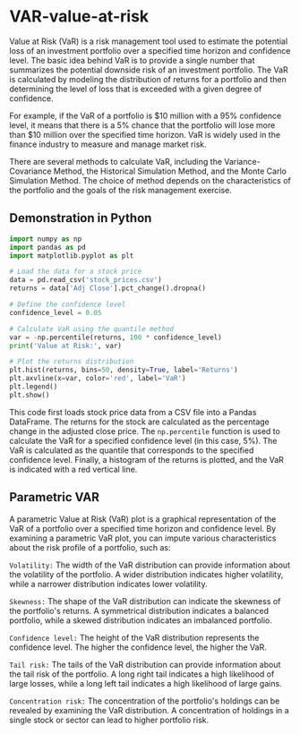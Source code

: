 # VAR-value-at-risk

Value at Risk (VaR) is a risk management tool used to estimate the potential loss of an investment portfolio over a specified time horizon and confidence level. The basic idea behind VaR is to provide a single number that summarizes the potential downside risk of an investment portfolio. The VaR is calculated by modeling the distribution of returns for a portfolio and then determining the level of loss that is exceeded with a given degree of confidence.

For example, if the VaR of a portfolio is $10 million with a 95% confidence level, it means that there is a 5% chance that the portfolio will lose more than $10 million over the specified time horizon. VaR is widely used in the finance industry to measure and manage market risk.

There are several methods to calculate VaR, including the Variance-Covariance Method, the Historical Simulation Method, and the Monte Carlo Simulation Method. The choice of method depends on the characteristics of the portfolio and the goals of the risk management exercise.

## Demonstration in Python

```python
import numpy as np
import pandas as pd
import matplotlib.pyplot as plt

# Load the data for a stock price
data = pd.read_csv('stock_prices.csv')
returns = data['Adj Close'].pct_change().dropna()

# Define the confidence level
confidence_level = 0.05

# Calculate VaR using the quantile method
var = -np.percentile(returns, 100 * confidence_level)
print('Value at Risk:', var)

# Plot the returns distribution
plt.hist(returns, bins=50, density=True, label='Returns')
plt.axvline(x=var, color='red', label='VaR')
plt.legend()
plt.show()
```

This code first loads stock price data from a CSV file into a Pandas DataFrame. The returns for the stock are calculated as the percentage change in the adjusted close price. The ```np.percentile``` function is used to calculate the VaR for a specified confidence level (in this case, 5%). The VaR is calculated as the quantile that corresponds to the specified confidence level. Finally, a histogram of the returns is plotted, and the VaR is indicated with a red vertical line.



## Parametric VAR

A parametric Value at Risk (VaR) plot is a graphical representation of the VaR of a portfolio over a specified time horizon and confidence level. By examining a parametric VaR plot, you can impute various characteristics about the risk profile of a portfolio, such as:

```Volatility:``` The width of the VaR distribution can provide information about the volatility of the portfolio. A wider distribution indicates higher volatility, while a narrower distribution indicates lower volatility.

```Skewness:``` The shape of the VaR distribution can indicate the skewness of the portfolio's returns. A symmetrical distribution indicates a balanced portfolio, while a skewed distribution indicates an imbalanced portfolio.

```Confidence level:``` The height of the VaR distribution represents the confidence level. The higher the confidence level, the higher the VaR.

```Tail risk:``` The tails of the VaR distribution can provide information about the tail risk of the portfolio. A long right tail indicates a high likelihood of large losses, while a long left tail indicates a high likelihood of large gains.

```Concentration risk:``` The concentration of the portfolio's holdings can be revealed by examining the VaR distribution. A concentration of holdings in a single stock or sector can lead to higher portfolio risk.

